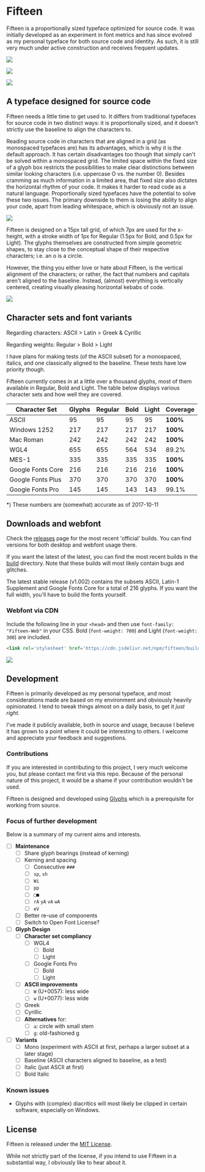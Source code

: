 # Fifteen

Fifteen is a proportionally sized typeface optimized for source code. It was initially developed as an experiment in font metrics and has since evolved as my personal typeface for both source code and identity. As such, it is still very much under active construction and receives frequent updates.

![](images/sample-regular.png)

![](images/sample-bold.png)

![](images/sample-light.png)

## A typeface designed for source code

Fifteen needs a little time to get used to. It differs from traditional typefaces for source code in two distinct ways: it is proportionally sized, and it doesn't strictly use the baseline to align the characters to.

Reading source code in characters that are aligned in a grid (as monospaced typefaces are) has its advantages, which is why it is the default approach. It has certain disadvantages too though that simply can't be solved within a monospaced grid. The limited space within the fixed size of a glyph box restricts the possibilities to make clear distinctions between similar looking characters (i.e. uppercase O vs. the number 0). Besides cramming as much information in a limited area, that fixed size also dictates the horizontal rhythm of your code. It makes it harder to read code as a natural language. Proportionally sized typefaces have the potential to solve these two issues. The primary downside to them is losing the ability to align your code, apart from leading whitespace, which is obviously not an issue.

![](images/sample-code.png)

Fifteen is designed on a 15px tall grid, of which 7px are used for the x-height, with a stroke width of 1px for Regular (1.5px for Bold, and 0.5px for Light). The glyphs themselves are constructed from simple geometric shapes, to stay close to the conceptual shape of their respective characters; i.e. an o is a circle.

However, the thing you either love or hate about Fifteen, is the vertical alignment of the characters; or rather, the fact that numbers and capitals aren't aligned to the baseline. Instead, (almost) everything is vertically centered, creating visually pleasing horizontal kebabs of code.

![](images/sample-alignment.png)

## Character sets and font variants

Regarding characters: ASCII > Latin > Greek &amp; Cyrillic

Regarding weights: Regular > Bold > Light

I have plans for making tests (of the ASCII subset) for a monospaced, italics, and one classically aligned to the baseline. These tests have low priority though.

Fifteen currently comes in at a little over a thousand glyphs, most of them available in Regular, Bold and Light. The table below displays various character sets and how well they are covered.

| Character Set | Glyphs | Regular | Bold | Light | Coverage |
| --- | --- | --- | --- | --- | --- |
| ASCII | 95 | 95 | 95 | 95 | **100%** |
| Windows 1252 | 217 | 217 | 217 | 217 | **100%** |
| Mac Roman | 242 | 242 | 242 | 242 | **100%** |
| WGL4 | 655 | 655 | 564 | 534 | 89.2% |
| MES-1 | 335 | 335 | 335 | 335 | **100%** |
| Google Fonts Core | 216 | 216 | 216 | 216 | **100%** |
| Google Fonts Plus | 370 | 370 | 370 | 370 | **100%** |
| Google Fonts Pro | 145 | 145 | 143 | 143 | 99.1% |

\*) These numbers are (somewhat) accurate as of 2017-10-11

## Downloads and webfont

Check the [releases](https://github.com/burodepeper/fifteen/releases) page for the most recent 'official' builds. You can find versions for both desktop and webfont usage there.

If you want the latest of the latest, you can find the most recent builds in the [build](https://github.com/burodepeper/fifteen/tree/master/build) directory. Note that these builds will most likely contain bugs and glitches.

The latest stable release (v1.002) contains the subsets ASCII, Latin-1 Supplement and Google Fonts Core for a total of 216 glyphs. If you want the full width, you'll have to build the fonts yourself.

### Webfont via CDN

Include the following line in your `<head>` and then use `font-family: "Fifteen-Web"` in your CSS. Bold (`font-weight: 700`) and Light (`font-weight: 300`) are included.

```html
<link rel='stylesheet' href='https://cdn.jsdelivr.net/npm/fifteen/build/web/Fifteen-Web.css'>
```

[![](https://data.jsdelivr.com/v1/package/npm/fifteen/badge)](https://www.jsdelivr.com/package/npm/fifteen)

## Development

Fifteen is primarily developed as my personal typeface, and most considerations made are based on my environment and obviously heavily opinionated. I tend to tweak things almost on a daily basis, to get it _just right_.

I've made it publicly available, both in source and usage, because I believe it has grown to a point where it could be interesting to others. I welcome and appreciate your feedback and suggestions.

### Contributions

If you are interested in contributing to this project, I very much welcome you, but please contact me first via this repo. Because of the personal nature of this project, it would be a shame if your contribution wouldn't be used.

Fifteen is designed and developed using [Glyphs](https://www.glyphsapp.com) which is a prerequisite for working from source.

### Focus of further development

Below is a summary of my current aims and interests.

- [ ] **Maintenance**
  - [ ] Share glyph bearings (instead of kerning)
  - [ ] Kerning and spacing
    - [ ] Consecutive `###`
    - [ ] `sp`, `sh`
    - [ ] `Wi`
    - [ ] `pp`
    - [ ] `□■`
    - [ ] `rA` `yA` `vA` `wA`
    - [ ] `eV`
  - [ ] Better re-use of components
  - [ ] Switch to Open Font License?
- [ ] **Glyph Design**
  - [ ] **Character set compliancy**
    - [ ] WGL4
      - [ ] Bold
      - [ ] Light
    - [ ] Google Fonts Pro
      - [ ] Bold
      - [ ] Light
  - [ ] **ASCII improvements**
    - [ ] `W` (U+0057): less wide
    - [ ] `w` (U+0077): less wide
  - [ ] Greek
  - [ ] Cyrillic
  - [ ] **Alternatives** for:
    - [ ] `a`: circle with small stem
    - [ ] `g`: old-fashioned g
- [ ] **Variants**
  - [ ] Mono (experiment with ASCII at first, perhaps a larger subset at a later stage)
  - [ ] Baseline (ASCII characters aligned to baseline, as a test)
  - [ ] Italic (just ASCII at first)
  - [ ] Bold Italic

### Known issues

- Glyphs with (complex) diacritics will most likely be clipped in certain software, especially on Windows.

## License

Fifteen is released under the [MIT License](LICENSE).

While not strictly part of the license, if you intend to use Fifteen in a substantial way, I obviously like to hear about it.
